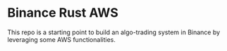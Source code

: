 # Binance Rust AWS
This repo is a starting point to build an algo-trading system in Binance by leveraging some AWS functionalities.
